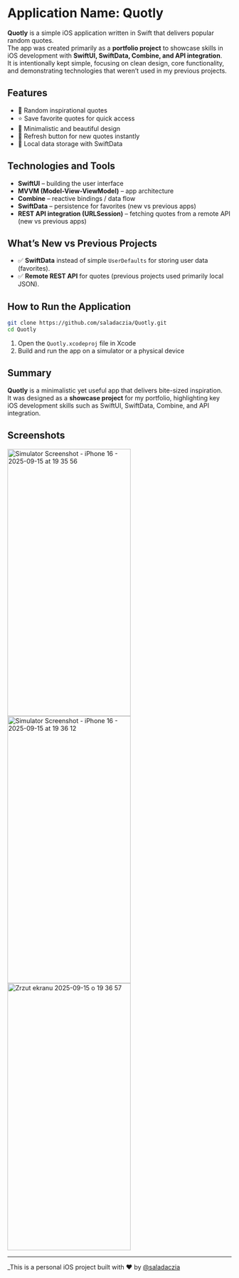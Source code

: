 # Application Name: Quotly

**Quotly** is a simple iOS application written in Swift that delivers popular random quotes.  
The app was created primarily as a **portfolio project** to showcase skills in iOS development with **SwiftUI, SwiftData, Combine, and API integration**.  
It is intentionally kept simple, focusing on clean design, core functionality, and demonstrating technologies that weren’t used in my previous projects.

## Features

- 💬 Random inspirational quotes  
- ⭐ Save favorite quotes for quick access  
- 🎨 Minimalistic and beautiful design  
- 🔄 Refresh button for new quotes instantly  
- 💾 Local data storage with SwiftData  

## Technologies and Tools

- **SwiftUI** – building the user interface  
- **MVVM (Model-View-ViewModel)** – app architecture  
- **Combine** – reactive bindings / data flow  
- **SwiftData** – persistence for favorites (new vs previous apps)  
- **REST API integration (URLSession)** – fetching quotes from a remote API (new vs previous apps)  

## What’s New vs Previous Projects

- ✅ **SwiftData** instead of simple `UserDefaults` for storing user data (favorites).  
- ✅ **Remote REST API** for quotes (previous projects used primarily local JSON).  

## How to Run the Application

```bash
git clone https://github.com/saladaczia/Quotly.git
cd Quotly
```

1. Open the `Quotly.xcodeproj` file in Xcode  
2. Build and run the app on a simulator or a physical device  

## Summary

**Quotly** is a minimalistic yet useful app that delivers bite-sized inspiration.  
It was designed as a **showcase project** for my portfolio, highlighting key iOS development skills such as SwiftUI, SwiftData, Combine, and API integration.

## Screenshots

<img width="277" height="600" alt="Simulator Screenshot - iPhone 16 - 2025-09-15 at 19 35 56" src="https://github.com/user-attachments/assets/e4f65cb4-47d0-40da-a5f2-012d3b198656" />
<img width="277" height="600" alt="Simulator Screenshot - iPhone 16 - 2025-09-15 at 19 36 12" src="https://github.com/user-attachments/assets/868231a2-e930-45ee-a6b7-985fe4bb504a" />
<img width="277" height="600" alt="Zrzut ekranu 2025-09-15 o 19 36 57" src="https://github.com/user-attachments/assets/6d307208-cb89-44a9-9140-ae7ae5cdf1bb" />


---

_This is a personal iOS project built with ❤️ by [@saladaczia](https://github.com/saladaczia)
